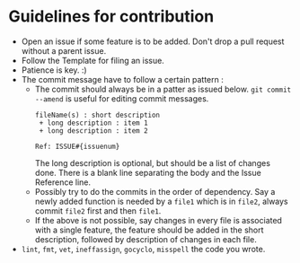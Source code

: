 # Guidelines for contribution

+ Open an issue if some feature is to be added. Don't drop a pull request without a parent issue.
+ Follow the Template for filing an issue.
+ Patience is key. :)
+ The commit message have to follow a certain pattern :
  - The commit should always be in a patter as issued below. `git commit --amend` is useful for editing commit messages.
    ```
    fileName(s) : short description
     + long description : item 1
     + long description : item 2
    
    Ref: ISSUE#{issuenum}
    ```
    The long description is optional, but should be a list of changes done. 
    There is a blank line separating the body and the Issue Reference line.
  - Possibly try to do the commits in the order of dependency. Say a newly added function is needed by a `file1`
    which is in `file2`, always commit `file2` first and then `file1`.
  - If the above is not possible, say changes in every file is associated with a single feature, the feature should be added in
    the short description, followed by description of changes in each file.
+ `lint`, `fmt`, `vet`, `ineffassign`, `gocyclo`, `misspell` the code you wrote.
